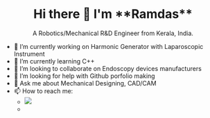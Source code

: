 <h1 align='center'>
  Hi there 👋 I'm **Ramdas**
</h1>

<p align='center'>
  A Robotics/Mechanical R&D Engineer from Kerala, India.
</p>

- 🔭 I’m currently working on Harmonic Generator with Laparoscopic Instrument
- 🌱 I’m currently learning C++
- 👯 I’m looking to collaborate on Endoscopy devices manufacturers
- 🤔 I’m looking for help with Github porfolio making
- 💬 Ask me about Mechanical Designing, CAD/CAM
- 📫 How to reach me: 
  - <a href="https://www.linkedin.com/in/ramdas369/">
    <img src="https://img.shields.io/badge/LinkedIn-0077B5?style=for-the-badge&logo=linkedin&logoColor=white"> 
  - <!--<img src="https://img.shields.io/badge/Gmail-D14836?style=for-the-badge&logo=gmail&logoColor=white"> ramdas369rd@gmail.com
  - <a href="https://instagram.com/ramdas_rajan"></a>&nbsp;&nbsp;-->
    <img src="https://img.shields.io/badge/instagram-%23E4405F.svg?&style=for-the-badge&logo=instagram&logoColor=white" />        
  </a>&nbsp;&nbsp;
  
  - 
- 😄 Pronouns: He
- ⚡ Fun fact: Trying to write a code by myself over a decade
<img src="https://github-readme-stats.vercel.app/api?username=ramdas369rd&&show_icons=true&title_color=F4D03F&icon_color=85C1E9&text_color=D0D3D4&bg_color=34495E">

Software Knowledge: <img src="https://user-images.githubusercontent.com/63389062/117830684-7ea9ee80-b291-11eb-8b9c-54bb828fad68.png" height="40"/>  <img src="https://user-images.githubusercontent.com/63389062/117959622-d4d26c80-b339-11eb-853f-c0043d93a6ca.png" height="28"/> <img src="https://user-images.githubusercontent.com/63389062/117960136-532f0e80-b33a-11eb-9dec-ee9ffee9ef3d.png" height="28"/> <img src="https://img.shields.io/badge/C-00599C?style=for-the-badge&logo=c&logoColor=white"> <img src="https://img.shields.io/badge/C%2B%2B-00599C?style=for-the-badge&logo=c%2B%2B&logoColor=white"> <img src="https://img.shields.io/badge/Java-ED8B00?style=for-the-badge&logo=java&logoColor=white">

Workstation: 


<!--START_SECTION:activity-->

